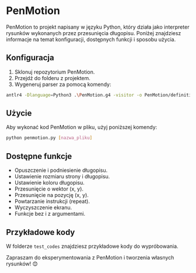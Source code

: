 # PenMotion

PenMotion to projekt napisany w języku Python, który działa jako interpreter rysunków wykonanych przez przesunięcia długopisu. Poniżej znajdziesz informacje na temat konfiguracji, dostępnych funkcji i sposobu użycia.

## Konfiguracja

1. Sklonuj repozytorium PenMotion.
2. Przejdź do folderu z projektem.
3. Wygeneruj parser za pomocą komendy:
```bash
antlr4 -Dlanguage=Python3 .\PenMotion.g4 -visitor -o PenMotion/definitions/antlr

```


## Użycie
Aby wykonać kod PenMotion w pliku, użyj poniższej komendy:
```bash
python penmotion.py [nazwa_pliku]
```
## Dostępne funkcje

- Opuszczenie i podniesienie długopisu.
- Ustawienie rozmiaru strony i długopisu.
- Ustawienie koloru długopisu.
- Przesunięcie o wektor (x, y).
- Przesunięcie na pozycję (x, y).
- Powtarzanie instrukcji (repeat).
- Wyczyszczenie ekranu.
- Funkcje bez i z argumentami.

## Przykładowe kody

W folderze `test_codes` znajdziesz przykładowe kody do wypróbowania.

Zapraszam do eksperymentowania z PenMotion i tworzenia własnych rysunków! 😊
